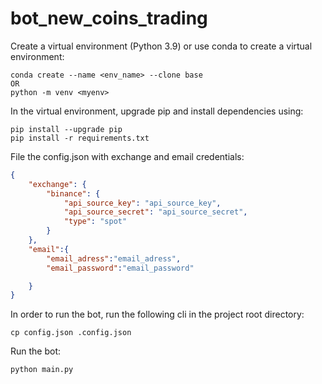 # bot_new_coins_trading

Create a virtual environment (Python 3.9) or use conda to create a virtual environment:

```
conda create --name <env_name> --clone base
OR
python -m venv <myenv>
```
In the virtual environment, upgrade pip and install dependencies using:

```
pip install --upgrade pip
pip install -r requirements.txt
```

File the config.json with exchange and email credentials: 

```json
{
    "exchange": {
        "binance": {
            "api_source_key": "api_source_key",
            "api_source_secret": "api_source_secret",
            "type": "spot"
        }
    },
    "email":{
        "email_adress":"email_adress",
        "email_password":"email_password"

    }
}
```

In order to run the bot, run the following cli in the project root directory:

```
cp config.json .config.json
```

Run the bot:

```
python main.py
```
